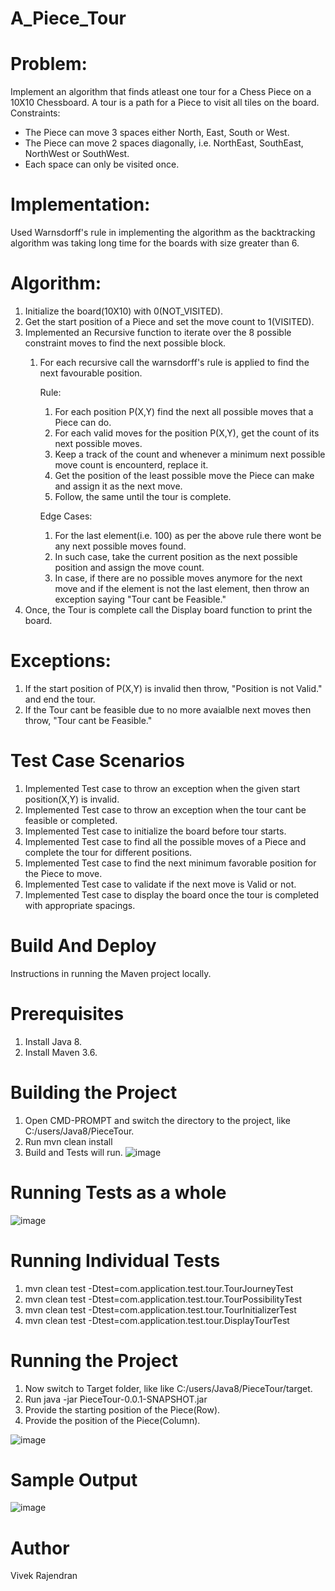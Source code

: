 # A_Piece_Tour

# Problem:
Implement an algorithm that finds atleast one tour for a Chess Piece on a 10X10 Chessboard. A tour is a path for a Piece to visit all tiles on the board.
Constraints:
- The Piece can move 3 spaces either North, East, South or West.
- The Piece can move 2 spaces diagonally, i.e. NorthEast, SouthEast, NorthWest or SouthWest.
- Each space can only be visited once.

# Implementation:
Used Warnsdorff's rule in implementing the algorithm as the backtracking algorithm was taking long time for the boards with size greater than 6.

# Algorithm:
1. Initialize the board(10X10) with 0(NOT_VISITED).
2. Get the start position of a Piece and set the move count to 1(VISITED).
3. Implemented an Recursive function to iterate over the 8 possible constraint moves to find the next possible block.
   1. For each recursive call the warnsdorff's rule is applied to find the next favourable position.
   
      Rule:
      
      1. For each position P(X,Y) find the next all possible moves that a Piece can do.
      2. For each valid moves for the position P(X,Y), get the count of its next possible moves.
      3. Keep a track of the count and whenever a minimum next possible move count is encounterd, replace it.
      4. Get the position of the least possible move the Piece can make and assign it as the next move.
      5. Follow, the same until the tour is complete.
      
      Edge Cases:
      
      1. For the last element(i.e. 100) as per the above rule there wont be any next possible moves found.
      2. In such case, take the current position as the next possible position and assign the move count.
      3. In case, if there are no possible moves anymore for the next move and if the element is not the last element, then throw an exception saying "Tour cant be Feasible."
4. Once, the Tour is complete call the Display board function to print the board.

# Exceptions:
1. If the start position of P(X,Y) is invalid then throw, "Position is not Valid." and end the tour.
2. If the Tour cant be feasible due to no more avaialble next moves then throw, "Tour cant be Feasible."

# Test Case Scenarios
1. Implemented Test case to throw an exception when the given start position(X,Y) is invalid.
2. Implemented Test case to throw an exception when the tour cant be feasible or completed.
3. Implemented Test case to initialize the board before tour starts.
4. Implemented Test case to find all the possible moves of a Piece and complete the tour for different positions.
5. Implemented Test case to find the next minimum favorable position for the Piece to move.
6. Implemented Test case to validate if the next move is Valid or not.
7. Implemented Test case to display the board once the tour is completed with appropriate spacings.

# Build And Deploy
Instructions in running the Maven project locally.

# Prerequisites
1. Install Java 8.
2. Install Maven 3.6.

# Building the Project
1. Open CMD-PROMPT and switch the directory to the project, like C:/users/Java8/PieceTour.
2. Run mvn clean install
3. Build and Tests will run.
![image](https://user-images.githubusercontent.com/67907069/126064280-983179f8-4b5d-4555-a957-23959654a060.png)

# Running Tests as a whole
![image](https://user-images.githubusercontent.com/67907069/126064335-6ecfb0b0-2852-4040-a972-d65b640c7a31.png)

# Running Individual Tests
1. mvn clean test -Dtest=com.application.test.tour.TourJourneyTest
2. mvn clean test -Dtest=com.application.test.tour.TourPossibilityTest
3. mvn clean test -Dtest=com.application.test.tour.TourInitializerTest
4. mvn clean test -Dtest=com.application.test.tour.DisplayTourTest

# Running the Project
1. Now switch to Target folder, like like C:/users/Java8/PieceTour/target.
2. Run java -jar PieceTour-0.0.1-SNAPSHOT.jar
3. Provide the starting position of the Piece(Row).
4. Provide the position of the Piece(Column).

![image](https://user-images.githubusercontent.com/67907069/126057098-af2c145d-d3a7-499b-874d-6d656e8ca354.png)

# Sample Output
![image](https://user-images.githubusercontent.com/67907069/126057140-d0d9d290-7340-4797-8f28-bae5ed9b7f9a.png)

# Author
  Vivek Rajendran

